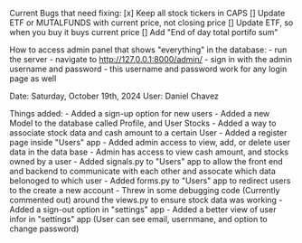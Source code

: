 Current Bugs that need fixing:
[x] Keep all stock tickers in CAPS
[] Update ETF or MUTALFUNDS with current price, not closing price
[] Update ETF, so when you buy it buys current price
[] Add "End of day total portifo sum"

How to access admin panel that shows "everything" in the database:
    - run the server
    - navigate to http://127.0.0.1:8000/admin/
    - sign in with the admin username and password 
        - this username and password work for any login page as well


Date: Saturday, October 19th, 2024
User: Daniel Chavez

Things added:
    - Added a sign-up option for new users
    - Added a new Model to the database called Profile, and User Stocks
    - Added a way to associate stock data and cash amount to a certain User
    - Added a register page inside "Users" app
    - Added admin access to view, add, or delete user data in the data base
        - Admin has access to view cash amount, and stocks owned by a user
    - Added signals.py to "Users" app to allow the front end and backend to 
      communicate with each other and assocate which data belonoged to which user
    - Added forms.py to "Users" app to redirect users to the create a new account
    - Threw in some debugging code (Currently commented out) around the views.py to ensure stock data was working
    - Added a sign-out option in "settings" app
    - Added a better view of user infor in "settings" app (User can see email, usernmane, and option to change password)